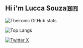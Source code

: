 ## Hi i'm Lucca Souza🇧🇷
![Theironic GitHub stats](https://github-readme-stats.vercel.app/api?username=Theironic&show_icons=true&theme=dark)

![Top Langs](https://github-readme-stats.vercel.app/api/top-langs/?username=Theironic&layout=compact&theme=dark)

 
[![Twitter X](https://img.shields.io/badge/Twitter-1DA1F2?style=for-the-badge&logo=twitter&logoColor=white)](https://x.com/_Theironic?t=G8B3uEX4TKrKgC4i0MOUNw&s=09
)
